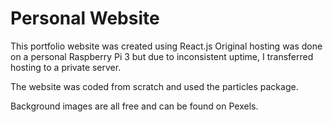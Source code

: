 # Personal Website

This portfolio website was created using React.js
Original hosting was done on a personal Raspberry Pi 3 but due to inconsistent uptime, I transferred hosting to a private server.

The website was coded from scratch and used the particles package.

Background images are all free and can be found on Pexels.
